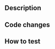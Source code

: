 ## Description

<!-- A brief description of the changes in this PR -->

## Code changes

<!-- Describe the code changes -->

## How to test

<!-- Describe how to test (if relevant) -->
